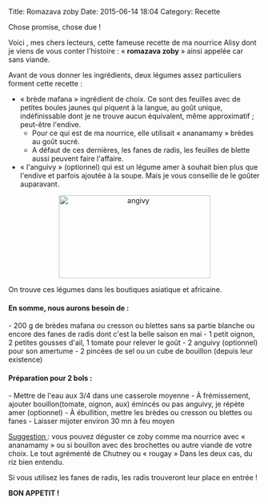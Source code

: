 Title: Romazava zoby
Date: 2015-06-14 18:04
Category: Recette

Chose promise, chose due !

Voici , mes chers lecteurs, cette fameuse recette de ma nourrice Alisy dont je viens de vous conter l'histoire : « **romazava zoby** » ainsi appelée car sans viande.

Avant de vous donner les ingrédients, deux légumes assez particuliers forment cette recette :

- « brède mafana » ingrédient de choix. Ce sont des feuilles avec de petites boules jaunes qui piquent à la langue, au goût unique, indéfinissable dont je ne trouve aucun équivalent, même approximatif ; peut-être l'endive.
    - Pour ce qui est de ma nourrice, elle utilisait « ananamamy » brèdes au goût sucré.
    - A défaut de ces dernières, les fanes de radis, les feuilles de blette aussi peuvent faire l'affaire.
- « l'anguivy » (optionnel) qui est un légume amer à souhait bien plus que l'endive et parfois ajoutée à la soupe. Mais je vous conseille de le goûter auparavant.
<p style="text-align: center;"><img src="http://t1.gstatic.com/images?q=tbn:ANd9GcTkZw-cSzHnqEhepHefuPIOjMj7PwS7ViK79c_akm2KGpzcy6CTvW_mo3Atsw" alt="angivy" width="303" height="166" /></p>

On trouve ces légumes dans les boutiques asiatique et africaine.

<h4>En somme, nous aurons besoin de :</h4>
- 200 g de  brèdes mafana ou cresson ou blettes sans sa partie blanche ou encore des fanes de radis dont c'est la belle saison en mai
- 1 petit oignon, 2 petites gousses d'ail, 1 tomate pour relever le goût
- 2 anguivy (optionnel) pour son amertume
- 2 pincées de sel ou un cube de bouillon (depuis leur existence)

<h4>Préparation pour 2 bols :</h4>
- Mettre de l'eau aux 3/4 dans une casserole moyenne
- À frémissement, ajouter bouillon(tomate, oignon, aux) émincés ou pas anguivy, je répète amer (optionnel)
- À ébullition, mettre les brèdes ou cresson ou blettes ou fanes
- Laisser mijoter environ 30 mn à feu moyen

<u>Suggestion </u>: vous pouvez déguster ce zoby comme ma nourrice avec « ananamamy » ou si bouillon avec des brochettes ou autre viande de votre choix. Le tout agrémenté de Chutney ou « rougay »
Dans les deux cas, du riz bien entendu.

Si vous utilisez les fanes de radis, les radis trouveront leur place en entrée !

**BON APPETIT !**
